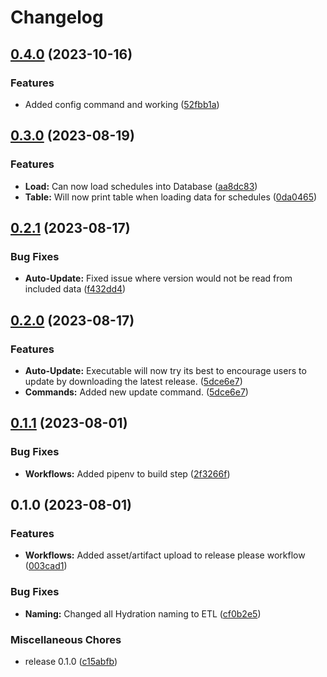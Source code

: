 # Changelog

## [0.4.0](https://github.com/Evanlab02/Lyzer-ETL/compare/v0.3.0...v0.4.0) (2023-10-16)


### Features

* Added config command and working ([52fbb1a](https://github.com/Evanlab02/Lyzer-ETL/commit/52fbb1a06fec20f1c992f995d033e8673f43d1f8))

## [0.3.0](https://github.com/Evanlab02/Lyzer-ETL/compare/v0.2.1...v0.3.0) (2023-08-19)


### Features

* **Load:** Can now load schedules into Database ([aa8dc83](https://github.com/Evanlab02/Lyzer-ETL/commit/aa8dc8392535b71a1872673529c2b77b750830d1))
* **Table:** Will now print table when loading data for schedules ([0da0465](https://github.com/Evanlab02/Lyzer-ETL/commit/0da046510cf25f892cd7218b70c4c1ed2096bbe4))

## [0.2.1](https://github.com/Evanlab02/Lyzer-ETL/compare/v0.2.0...v0.2.1) (2023-08-17)


### Bug Fixes

* **Auto-Update:** Fixed issue where version would not be read from included data ([f432dd4](https://github.com/Evanlab02/Lyzer-ETL/commit/f432dd415c65fbacb623df948c6f25edcd62f8f9))

## [0.2.0](https://github.com/Evanlab02/Lyzer-ETL/compare/v0.1.1...v0.2.0) (2023-08-17)


### Features

* **Auto-Update:** Executable will now try its best to encourage users to update by downloading the latest release. ([5dce6e7](https://github.com/Evanlab02/Lyzer-ETL/commit/5dce6e79aad50214e91f99026bcced847494e6d0))
* **Commands:** Added new update command. ([5dce6e7](https://github.com/Evanlab02/Lyzer-ETL/commit/5dce6e79aad50214e91f99026bcced847494e6d0))

## [0.1.1](https://github.com/Evanlab02/Lyzer-ETL/compare/v0.1.0...v0.1.1) (2023-08-01)


### Bug Fixes

* **Workflows:** Added pipenv to build step ([2f3266f](https://github.com/Evanlab02/Lyzer-ETL/commit/2f3266f854c4039c082e7766c4db809c64524ff9))

## 0.1.0 (2023-08-01)


### Features

* **Workflows:** Added asset/artifact upload to release please workflow ([003cad1](https://github.com/Evanlab02/Lyzer-ETL/commit/003cad1f4e73a5243b9645e525800fd168f82b39))


### Bug Fixes

* **Naming:** Changed all Hydration naming to ETL ([cf0b2e5](https://github.com/Evanlab02/Lyzer-ETL/commit/cf0b2e5b4e2ee7b65997dd2295690b43778d2a89))


### Miscellaneous Chores

* release 0.1.0 ([c15abfb](https://github.com/Evanlab02/Lyzer-ETL/commit/c15abfb1423b877b1297754a86d667ac8aa2f646))
